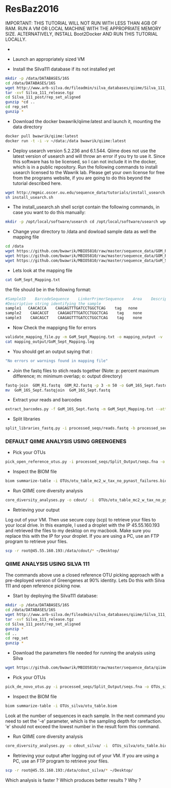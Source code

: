 # ResBaz2016

IMPORTANT:
THIS TUTORIAL WILL NOT RUN WITH LESS THAN 4GB OF RAM.
RUN A VM OR LOCAL MACHINE WITH THE APPROPRIATE MEMORY SIZE.
ALTERNATIVELY, INSTALL Boot2Docker AND RUN THIS TUTORIAL LOCALLY.

-

- Launch an appropriately sized VM
- Install the Silva111 database if its not installed yet

```sh 
mkdir -p /data/DATABASES/16S
cd /data/DATABASES/16S
wget http://www.arb-silva.de/fileadmin/silva_databases/qiime/Silva_111_release.tgz
tar -xvf Silva_111_release.tgz
cd Silva_111_post/rep_set_aligned
gunzip *cd ..
cd rep_set
gunzip *
```

- Download the docker bwawrik/qiime:latest and launch it, mounting the data directory

```sh
docker pull bwawrik/qiime:latest
docker run -t -i -v ~/data:/data bwawrik/qiime:latest
```

- Deploy usearch version 5.2.236 and 6.1.544. Qiime does not use the latest version of usearch and will throw an error if you try to use it. Since this software has to be licensed, so I can not include it in the docker, which is in a public repository.  Run the following commands to install usearch licensed to the Wawrik lab. Please get your own license for free from the programs website, if you are going to do this beyond the tutorial described here.

```sh
wget http://mgmic.oscer.ou.edu/sequence_data/tutorials/install_usearch.sh
sh install_usearch.sh
```

- The install_usearch.sh shell script contain the following commands, in case you want to do this manually:

```sh
mkdir -p /opt/local/software/usearch cd /opt/local/software/usearch wget http://mgmic.oscer.ou.edu/sequence_data/tutorials/usearch5.2.236_i86linux32wget http://mgmic.oscer.ou.edu/sequence_data/tutorials/usearch6.1.544_i86linux32chmod 777 * cd /usr/local/bin ln -s /opt/local/software/usearch/usearch5.2.236_i86linux32 ./usearch ln -s /opt/local/software/usearch/usearch6.1.544_i86linux32 ./usearch61
```

- Change your directory to /data and dowload sample data as well the mapping file

```sh
cd /data
wget https://github.com/bwawrik/MBIO5810/raw/master/sequence_data/GOM_R1.fastq.gz
wget https://github.com/bwawrik/MBIO5810/raw/master/sequence_data/GOM_R2.fastq.gz
wget https://github.com/bwawrik/MBIO5810/raw/master/sequence_data/GoM_Sept_Mapping.txt
```

- Lets look at the mapping file

```sh
cat GoM_Sept_Mapping.txt
```
the file should be in the following format:
```sh
#SampleID    BarcodeSequence    LinkerPrimerSequence    Area    Description
#Descriptive string identifying the sample              
sample1   CAACACCA    CAAGAGTTTGATCCTGGCTCAG    tag   none
sample2    CAACACGT    CAAGAGTTTGATCCTGGCTCAG    tag    none
sample3    CAACAGCT    CAAGAGTTTGATCCTGGCTCAG    tag    none
```

- Now Check the mappigng file for errors

```sh
validate_mapping_file.py -m GoM_Sept_Mapping.txt -o mapping_output -v
cat mapping_output/GoM_Sept_Mapping.log
```

- You should get an output saying that :

```sh
"No errors or warnings found in mapping file"
```

- Join the fastq files to stich reads together (Note: p: percent maximum difference; m: minimum overlap; o: output directory)

```sh
fastq-join  GOM_R1.fastq  GOM_R2.fastq -p 3 -m 50 -o GoM_16S_Sept.fastq
mv  GoM_16S_Sept.fastqjoin  GoM_16S_Sept.fastq
```

- Extract your reads and barcodes

```sh
extract_barcodes.py -f GoM_16S_Sept.fastq -m GoM_Sept_Mapping.txt --attempt_read_reorientation -l 12 -o processed_seqs
```

- Split libraries

```sh
split_libraries_fastq.py -i processed_seqs/reads.fastq -b processed_seqs/barcodes.fastq -m  GoM_Sept_Mapping.txt -o processed_seqs/Split_Output/ --barcode_type 12
```

### DEFAULT QIIME ANALYSIS USING GREENGENES

- Pick your OTUs

```sh
pick_open_reference_otus.py -i processed_seqs/Split_Output/seqs.fna -o OTUs
```

- Inspect the BIOM file

```sh
biom summarize-table -i OTUs/otu_table_mc2_w_tax_no_pynast_failures.biom
```

- Run QIIME core diversity analysis

```sh
core_diversity_analyses.py -o cdout/ -i  OTUs/otu_table_mc2_w_tax_no_pynast_failures.biom -m GoM_Sept_Mapping.txt -t OTUs/rep_set.tre -e 20
```

- Retrieving your output

Log out of your VM.  Then use secure copy (scp) to retrieve your files to your local drive. In this example, I used a droplet with the IP 45.55.160.193 and retrieved the files to my desktop on my macbook.  Make sure you replace this with the IP for your droplet. If you are using a PC, use an FTP program to retrieve your files.

```sh
scp -r root@45.55.160.193:/data/cdout/* ~/Desktop/
```

### QIIME ANALYSIS USING SILVA 111

The commands above use a closed reference OTU picking approach with a pre-deployed version of Greengenes at 90% identity. Lets Do this with Silva 111 and open reference picking now.  

- Start by deploying the Silva111 database:

```sh
mkdir -p /data/DATABASES/16S
cd /data/DATABASES/16S
wget http://www.arb-silva.de/fileadmin/silva_databases/qiime/Silva_111_release.tgz
tar -xvf Silva_111_release.tgz
cd Silva_111_post/rep_set_aligned
gunzip *
cd ..
cd rep_set
gunzip *
```

- Download the parameters file needed for running the analysis using Silva

```sh
wget https://github.com/bwawrik/MBIO5810/raw/master/sequence_data/qiime_parameters_silva111.par
```

- Pick your OTUs

```sh
pick_de_novo_otus.py -i processed_seqs/Split_Output/seqs.fna -o OTUs_silva -p qiime_parameters_silva111.par
```

- Inspect the BIOM file

```sh
biom summarize-table -i OTUs_silva/otu_table.biom 
``` 

Look at the number of sequences in each sample.  In the next command you need to set the '-e' parameter, which is the sampling depth for rarefaction.  'e' should not exceed the lowest number in the result form this command.

- Run QIIME core diversity analysis

```sh
core_diversity_analyses.py -o cdout_silva/ -i  OTUs_silva/otu_table.biom -m GoM_Sept_Mapping.txt -t OTUs_silva/rep_set.tre -e 20
```

- Retrieving your output after logging out of your VM. If you are using a PC, use an FTP program to retrieve your files.

```sh
scp -r root@45.55.160.193:/data/cdout_silva/* ~/Desktop/
```

Which analysis is faster ? Which produces better results ? Why ?

